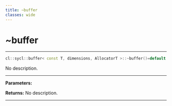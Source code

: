 ```yaml
---
title: ~buffer
classes: wide
---
```

# ~buffer

---

```cpp
cl::sycl::buffer< const T, dimensions, AllocatorT >::~buffer()=default
```


No description.


---
**Parameters:**

**Returns:** No description.

---
